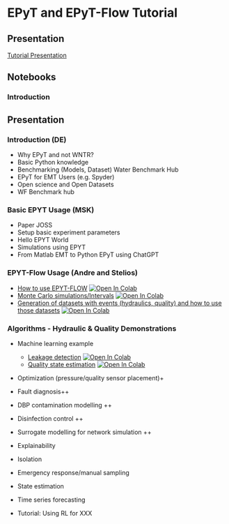 # EPyT and EPyT-Flow Tutorial

## Presentation
[Tutorial Presentation](https://ucy.sharepoint.com/:p:/s/WaterFutures/EVTYYT3xirdIhRLae_L3rsUBS1Ez-jEl0D_6R-PrnChveQ?e=dVxMez)

## Notebooks

### Introduction



## Presentation

### Introduction (DE)
- Why EPyT and not WNTR?
- Basic Python knowledge
- Benchmarking (Models, Dataset) Water Benchmark Hub
- EPyT for EMT Users (e.g. Spyder)
- Open science and Open Datasets
- WF Benchmark hub

### Basic EPYT Usage (MSK)
- Paper JOSS
- Setup basic experiment parameters
- Hello EPYT World
- Simulations using EPYT
- From Matlab EMT to Python EPyT using ChatGPT

### EPYT-Flow Usage (Andre and Stelios)
- [How to use EPYT-FLOW](epytflow_intro.ipynb) <a target="_blank" href="https://colab.research.google.com/github/WaterFutures/EPyT-and-EPyT-Flow-Tutorial/blob/main/epytflow_intro.ipynb"><img src="https://colab.research.google.com/assets/colab-badge.svg" alt="Open In Colab"/></a>
- [Monte Carlo simulations/Intervals](epytflow_montecarlo.ipynb) <a target="_blank" href="https://colab.research.google.com/github/WaterFutures/EPyT-and-EPyT-Flow-Tutorial/blob/main/epytflow_montecarlo.ipynb"><img src="https://colab.research.google.com/assets/colab-badge.svg" alt="Open In Colab"/></a>
- [Generation of datasets with events (hydraulics, quality) and how to use those datasets](epytflow_datageneration.ipynb) <a target="_blank" href="https://colab.research.google.com/github/WaterFutures/EPyT-and-EPyT-Flow-Tutorial/blob/main/epytflow_datageneration.ipynb"><img src="https://colab.research.google.com/assets/colab-badge.svg" alt="Open In Colab"/></a>

### Algorithms - Hydraulic & Quality Demonstrations
- Machine learning example
  - [Leakage detection](epytflow_leakagedetection.ipynb) <a target="_blank" href="https://colab.research.google.com/github/WaterFutures/EPyT-and-EPyT-Flow-Tutorial/blob/main/epytflow_leakagedetection.ipynb"><img src="https://colab.research.google.com/assets/colab-badge.svg" alt="Open In Colab"/></a>
  - [Quality state estimation](epytflow_quality.ipynb) <a target="_blank" href="https://colab.research.google.com/github/WaterFutures/EPyT-and-EPyT-Flow-Tutorial/blob/main/epytflow_quality.ipynb"><img src="https://colab.research.google.com/assets/colab-badge.svg" alt="Open In Colab"/></a>
- Optimization (pressure/quality sensor placement)+
- Fault diagnosis++
- DBP contamination modelling ++
- Disinfection control ++
- Surrogate modelling for network simulation ++

- Explainability
- Isolation
- Emergency response/manual sampling
- State estimation
- Time series forecasting
- Tutorial: Using RL for XXX

